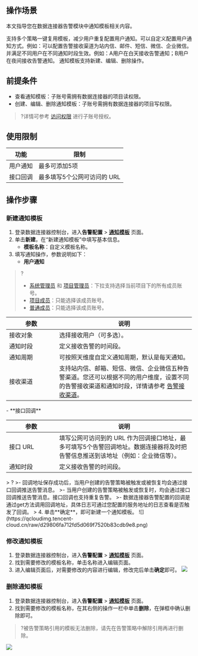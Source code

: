 ## 操作场景

本文指导您在数据连接器告警模块中通知模板相关内容。

支持多个策略一键复用模板，减少用户重复配置用户通知。可以自定义配置用户通知方式。例如：可以配置告警接收渠道为站内信、邮件、短信、微信、企业微信。并满足不同用户在不同通知时段生效。例如：A用户在白天接收告警通知；B用户在夜间接收告警通知。
通知模板支持新建、编辑、删除操作。

## 前提条件

- 查看通知模板：子账号需拥有数据连接器的项目读权限。
- 创建、编辑、删除通知模板：子账号需拥有数据连接器的项目写权限。

> ?详情可参考 [访问权限](https://cloud.tencent.com/document/product/248/45428) 进行子账号授权。

## 使用限制

| 功能     | 限制                        |
| -------- | --------------------------- |
| 用户通知 | 最多可添加5项               |
| 接口回调 | 最多填写5个公网可访问的 URL |

## 操作步骤

[](id:new)
### 新建通知模板

1. 登录数据连接器控制台，进入**告警配置** > [**通知模板**](https://ipaas.cloud.tencent.com/alarm) 页面。
2. 单击**新建**，在“新建通知模板”中填写基本信息。
   - **模板名称**：自定义模板名称。
3. 填写通知操作，参数说明如下：
	- **用户通知**
> ?
> - [系统管理员](https://cloud.tencent.com/document/product/1270/62757#.E8.85.BE.E8.AE.AF.E4.BA.91.E6.95.B0.E6.8D.AE.E8.BF.9E.E6.8E.A5.E5.99.A8.E8.A7.92.E8.89.B2) 和 [项目管理员](https://cloud.tencent.com/document/product/1270/62757#.E8.85.BE.E8.AE.AF.E4.BA.91.E6.95.B0.E6.8D.AE.E8.BF.9E.E6.8E.A5.E5.99.A8.E8.A7.92.E8.89.B2)：下拉支持选择当前项目下的所有成员账号。
> - [项目成员](https://cloud.tencent.com/document/product/1270/62757#.E8.85.BE.E8.AE.AF.E4.BA.91.E6.95.B0.E6.8D.AE.E8.BF.9E.E6.8E.A5.E5.99.A8.E8.A7.92.E8.89.B2)：只能选择该成员账号。
> - [普通成员](https://cloud.tencent.com/document/product/1270/62757#.E8.85.BE.E8.AE.AF.E4.BA.91.E6.95.B0.E6.8D.AE.E8.BF.9E.E6.8E.A5.E5.99.A8.E8.A7.92.E8.89.B2)：只能选择该成员账号。
<table>
<thead>
<tr>
<th width="120px">参数</th>
<th>说明</th>
</tr>
</thead>
<tbody><tr>
<td>接收对象</td>
<td>选择接收用户（可多选）。</td>
</tr>
<tr>
<td>通知时段</td>
<td>定义接收告警的时间段。</td>
</tr>
<tr>
<td>通知周期</td>
<td>可按照天维度自定义通知周期，默认是每天通知。</td>
</tr>
<tr>
<td>接收渠道</td>
<td>支持站内信、邮箱、短信、微信、企业微信五种告警渠道。您还可以根据不同的用户维度，设置不同的告警接收渠道和通知时段，详情请参考 <a href="https://cloud.tencent.com/document/product/1270/80372">告警接收渠道</a>。</td>
</tr>
</tbody></table>
	- **接口回调**
 <table>
<thead>
<tr>
<th width="120px">参数</th>
<th>说明</th>
</tr>
</thead>
<tbody><tr>
<td><nobr>接口 URL</nobr></td>
<td>填写公网可访问到的 URL 作为回调接口地址，最多可填写5个告警回调地址。数据连接器将及时把告警信息推送到该地址（例如：企业微信等）。
</tr>
<tr>
<td>通知时段</td>
<td>定义接收告警的时间段。</td>
</tr>
</tbody></table>
> ? 
>- 回调地址保存成功后，当用户创建的告警策略被触发或被恢复均会通过接口回调推送告警消息。
>- 当用户创建的告警策略被触发或恢复时，均会通过接口回调推送告警消息。接口回调也支持重复告警。
>- 数据连接器告警配置的回调是通过get方法调用回调地址，具体日志可通过您配置的服务地址的日志查看是否触发了回调。
>
4. 单击**确定**，即可新建一个通知模板。
   ![](https://qcloudimg.tencent-cloud.cn/raw/d29806fa712fd5d069f7520b83cdb9e8.png)

### 修改通知模板

1. 登录数据连接器控制台，进入**告警配置** > [**通知模板**](https://ipaas.cloud.tencent.com/alarm) 页面。
2. 找到需要修改的模板名称，单击名称进入编辑页面。
3. 进入编辑页面后，对需要修改的内容进行编辑，修改完后单击**确定**即可。
   ![](https://qcloudimg.tencent-cloud.cn/raw/12e7547313e7fed816e6fb34fcacc8e9.png)

### 删除通知模板

1. 登录数据连接器控制台，进入**告警配置** > [**通知模板**](https://ipaas.cloud.tencent.com/alarm) 页面。
2. 找到需要修改的模板名称，在其右侧的操作一栏中单击**删除**，在弹框中确认删除即可。
> ?被告警策略引用的模板无法删除，请先在告警策略中解除引用再进行删除。
>
![](https://qcloudimg.tencent-cloud.cn/raw/8d259921e97594043e24a86fbf7a4d20.png)
